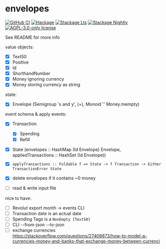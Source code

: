 # envelopes

[![GitHub CI](https://github.com/pmihaly/envelopes/workflows/CI/badge.svg)](https://github.com/pmihaly/envelopes/actions)
[![Hackage](https://img.shields.io/hackage/v/envelopes.svg?logo=haskell)](https://hackage.haskell.org/package/envelopes)
[![Stackage Lts](http://stackage.org/package/envelopes/badge/lts)](http://stackage.org/lts/package/envelopes)
[![Stackage Nightly](http://stackage.org/package/envelopes/badge/nightly)](http://stackage.org/nightly/package/envelopes)
[![AGPL-3.0-only license](https://img.shields.io/badge/license-AGPL--3.0--only-blue.svg)](LICENSE)

See README for more info

value objects:
- [x] Text50
- [x] Positive
- [x] Id
- [x] ShorthandNumber
- [x] Money ignoring currency
- [x] Money storing currency as string

state:
- [x] Envelope (Semigroup 'x and y', (+), Monoid '' Money.mempty)

event schema & apply events:
- [x] Transaction
    - [x] Spending
    - [x] Refill
- [x] State (envelopes :: HashMap (Id Envelope) Envelope, appliedTransactions :: HashSet (Id Envelope))
- [x] `applyTransactions :: Foldable f => State -> f Transaction -> Either TransactionError State`
- [x] delete envelopes if it contains ~0 money

- [ ] read & write input file

nice to have:
- [ ] Revolut export month -> events CLI
- [ ] Transaction date is an actual date
- [ ] Spending Tags is a `NonEmpty [Text50]`
- [ ] CLI --from-json --to-json
- [ ] exchange currencies https://stackoverflow.com/questions/27408873/how-to-model-a-currencies-money-and-banks-that-exchange-money-between-currenci
